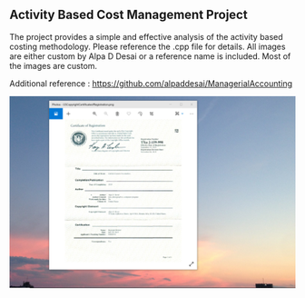 ## Activity Based Cost Management Project

The project provides a simple and effective analysis of the activity based costing methodology. Please reference the .cpp file for details. All images are either custom by Alpa D Desai or a reference name is included. Most of the images are custom. 

Additional reference : https://github.com/alpaddesai/ManagerialAccounting

![image](USCopyrightCertificate.png)
